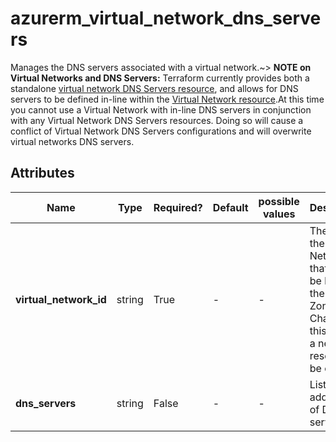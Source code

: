 # azurerm_virtual_network_dns_servers

Manages the DNS servers associated with a virtual network.~> **NOTE on Virtual Networks and DNS Servers:** Terraform currently provides both a standalone [virtual network DNS Servers resource](virtual_network_dns_servers.html), and allows for DNS servers to be defined in-line within the [Virtual Network resource](virtual_network.html).At this time you cannot use a Virtual Network with in-line DNS servers in conjunction with any Virtual Network DNS Servers resources. Doing so will cause a conflict of Virtual Network DNS Servers configurations and will overwrite virtual networks DNS servers.

## Attributes

| Name | Type | Required? | Default  | possible values | Description |
| ---- | ---- | --------- | -------- | ----------- | ----------- |
| **virtual_network_id** | string | True | -  |  -  | The ID of the Virtual Network that should be linked to the DNS Zone. Changing this forces a new resource to be created. | 
| **dns_servers** | string | False | -  |  -  | List of IP addresses of DNS servers | 

